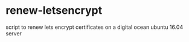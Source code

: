 # renew-letsencrypt
script to renew lets encrypt certificates on a digital ocean ubuntu 16.04 server

